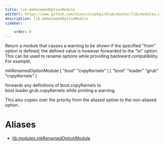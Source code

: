 ```yaml
---
title: lib.mkRenamedOptionModule
editUrl: https://www.github.com/nixos/nixpkgs/blob/master/lib/modules.nix#L1136C27
description: lib.mkRenamedOptionModule
sidebar:

    order: 8
---
```


Return a module that causes a warning to be shown if the
specified "from" option is defined; the defined value is however
forwarded to the "to" option. This can be used to rename options
while providing backward compatibility. For example,

mkRenamedOptionModule [ "boot" "copyKernels" ] [ "boot" "loader" "grub" "copyKernels" ]

forwards any definitions of boot.copyKernels to
boot.loader.grub.copyKernels while printing a warning.

This also copies over the priority from the aliased option to the
non-aliased option.


# Aliases

- [lib.modules.mkRenamedOptionModule](/reference/libmodules.mkRenamedOptionModule)


